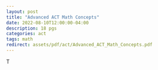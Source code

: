 ```yaml
---
layout: post
title: "Advanced ACT Math Concepts"
date: 2022-08-10T12:00:00-04:00
description: 18 pgs
categories: act
tags: math
redirect: assets/pdf/act/Advanced_ACT_Math_Concepts.pdf
---
```


T
